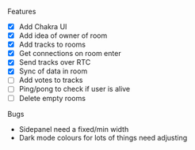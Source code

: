 Features
- [x] Add Chakra UI
- [x] Add idea of owner of room
- [x] Add tracks to rooms
- [x] Get connections on room enter
- [x] Send tracks over RTC
- [x] Sync of data in room
- [ ] Add votes to tracks
- [ ] Ping/pong to check if user is alive
- [ ] Delete empty rooms

Bugs
- Sidepanel need a fixed/min width
- Dark mode colours for lots of things need adjusting
